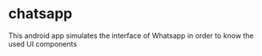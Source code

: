 # chatsapp
This android app simulates the interface of Whatsapp in order to know the used UI components
